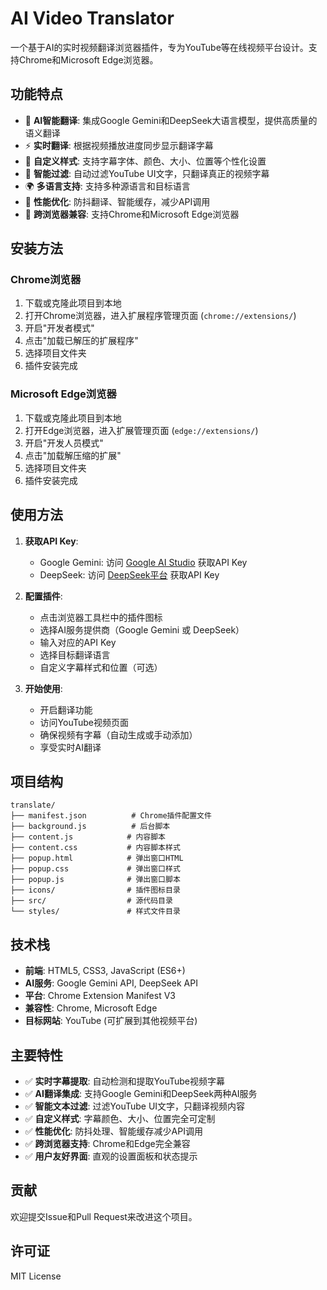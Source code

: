 # AI Video Translator

一个基于AI的实时视频翻译浏览器插件，专为YouTube等在线视频平台设计。支持Chrome和Microsoft Edge浏览器。

## 功能特点

- 🤖 **AI智能翻译**: 集成Google Gemini和DeepSeek大语言模型，提供高质量的语义翻译
- ⚡ **实时翻译**: 根据视频播放进度同步显示翻译字幕
- 🎨 **自定义样式**: 支持字幕字体、颜色、大小、位置等个性化设置
- 🎯 **智能过滤**: 自动过滤YouTube UI文字，只翻译真正的视频字幕
- 🌍 **多语言支持**: 支持多种源语言和目标语言
- 💾 **性能优化**: 防抖翻译、智能缓存，减少API调用
- 🔧 **跨浏览器兼容**: 支持Chrome和Microsoft Edge浏览器

## 安装方法

### Chrome浏览器
1. 下载或克隆此项目到本地
2. 打开Chrome浏览器，进入扩展程序管理页面 (`chrome://extensions/`)
3. 开启"开发者模式"
4. 点击"加载已解压的扩展程序"
5. 选择项目文件夹
6. 插件安装完成

### Microsoft Edge浏览器
1. 下载或克隆此项目到本地
2. 打开Edge浏览器，进入扩展管理页面 (`edge://extensions/`)
3. 开启"开发人员模式"
4. 点击"加载解压缩的扩展"
5. 选择项目文件夹
6. 插件安装完成

## 使用方法

1. **获取API Key**:
   - Google Gemini: 访问 [Google AI Studio](https://aistudio.google.com/) 获取API Key
   - DeepSeek: 访问 [DeepSeek平台](https://platform.deepseek.com) 获取API Key

2. **配置插件**:
   - 点击浏览器工具栏中的插件图标
   - 选择AI服务提供商（Google Gemini 或 DeepSeek）
   - 输入对应的API Key
   - 选择目标翻译语言
   - 自定义字幕样式和位置（可选）

3. **开始使用**:
   - 开启翻译功能
   - 访问YouTube视频页面
   - 确保视频有字幕（自动生成或手动添加）
   - 享受实时AI翻译

## 项目结构

```
translate/
├── manifest.json          # Chrome插件配置文件
├── background.js          # 后台脚本
├── content.js            # 内容脚本
├── content.css           # 内容脚本样式
├── popup.html            # 弹出窗口HTML
├── popup.css             # 弹出窗口样式
├── popup.js              # 弹出窗口脚本
├── icons/                # 插件图标目录
├── src/                  # 源代码目录
└── styles/               # 样式文件目录
```

## 技术栈

- **前端**: HTML5, CSS3, JavaScript (ES6+)
- **AI服务**: Google Gemini API, DeepSeek API
- **平台**: Chrome Extension Manifest V3
- **兼容性**: Chrome, Microsoft Edge
- **目标网站**: YouTube (可扩展到其他视频平台)

## 主要特性

- ✅ **实时字幕提取**: 自动检测和提取YouTube视频字幕
- ✅ **AI翻译集成**: 支持Google Gemini和DeepSeek两种AI服务
- ✅ **智能文本过滤**: 过滤YouTube UI文字，只翻译视频内容
- ✅ **自定义样式**: 字幕颜色、大小、位置完全可定制
- ✅ **性能优化**: 防抖处理、智能缓存减少API调用
- ✅ **跨浏览器支持**: Chrome和Edge完全兼容
- ✅ **用户友好界面**: 直观的设置面板和状态提示

## 贡献

欢迎提交Issue和Pull Request来改进这个项目。

## 许可证

MIT License
